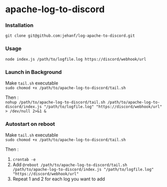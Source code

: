 # apache-log-to-discord

### Installation
`git clone git@github.com:jehanf/log-apache-to-discord.git`

### Usage  
```node index.js /path/to/logfile.log https://discord/webhook/url```

### Launch in Background
Make `tail.sh` executable  
`sudo chomod +x /path/to/apache-log-to-discord/tail.sh`  

Then :  
`nohup /path/to/apache-log-to-discord/tail.sh /path/to/apache-log-to-discord/index.js "/path/to/logfile.log" "https://discord/webhook/url" > /dev/null 2>&1 &`

### Autostart on reboot

Make `tail.sh` executable  
`sudo chomod +x /path/to/apache-log-to-discord/tail.sh`  

Then :  
1. `crontab -e`
2. Add `@reboot /path/to/apache-log-to-discord/tail.sh /path/to/apache-log-to-discord/index.js "/path/to/logfile.log" "https://discord/webhook/url"`
3. Repeat 1 and 2 for each log you want to add
